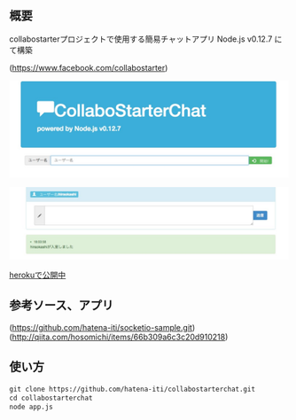 ## 概要
 collabostarterプロジェクトで使用する簡易チャットアプリ
 Node.js v0.12.7 にて構築

 (https://www.facebook.com/collabostarter)

![top](top.jpg)

![chat](chat.jpg)

[herokuで公開中](https://collabostarterchat.herokuapp.com/)

## 参考ソース、アプリ
(https://github.com/hatena-iti/socketio-sample.git)
(http://qiita.com/hosomichi/items/66b309a6c3c20d910218)



## 使い方
```
git clone https://github.com/hatena-iti/collabostarterchat.git
cd collabostarterchat
node app.js
```
